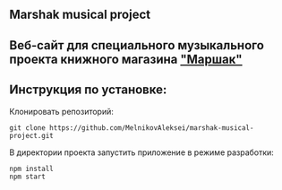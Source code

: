 ## Marshak musical project

## Веб-сайт для специального музыкального проекта книжного магазина ["Маршак"](https://marshakbooks.ru/)

## Инструкция по установке:

Клонировать репозиторий:

```
git clone https://github.com/MelnikovAleksei/marshak-musical-project.git
```

В директории проекта запустить приложение в режиме разработки:

```
npm install
npm start
```

